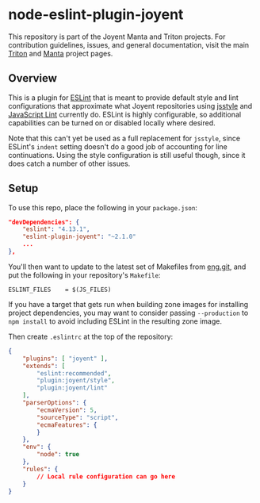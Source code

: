 <!--
    This Source Code Form is subject to the terms of the Mozilla Public
    License, v. 2.0. If a copy of the MPL was not distributed with this
    file, You can obtain one at http://mozilla.org/MPL/2.0/.
-->

<!--
    Copyright 2017, Joyent, Inc.
-->

# node-eslint-plugin-joyent

This repository is part of the Joyent Manta and Triton projects. For
contribution guidelines, issues, and general documentation, visit the main
[Triton](https://github.com/joyent/triton) and
[Manta](https://github.com/joyent/manta) project pages.

## Overview

This is a plugin for [ESLint](http://eslint.org) that is meant to provide
default style and lint configurations that approximate what Joyent
repositories using [jsstyle](https://github.com/davepacheco/jsstyle) and
[JavaScript Lint](http://javascriptlint.com/) currently do. ESLint is highly
configurable, so additional capabilities can be turned on or disabled locally
where desired.

Note that this can't yet be used as a full replacement for `jsstyle`, since
ESLint's `indent` setting doesn't do a good job of accounting for line
continuations. Using the style configuration is still useful though, since it
does catch a number of other issues.

## Setup

To use this repo, place the following in your `package.json`:

```json
"devDependencies": {
    "eslint": "4.13.1",
    "eslint-plugin-joyent": "~2.1.0"
    ...
},
```

You'll then want to update to the latest set of Makefiles from
[eng.git](https://github.com/joyent/eng/tree/master/tools/mk), and put the
following in your repository's `Makefile`:

```make
ESLINT_FILES	= $(JS_FILES)
```

If you have a target that gets run when building zone images for installing
project dependencies, you may want to consider passing `--production` to
`npm install` to avoid including ESLint in the resulting zone image.

Then create `.eslintrc` at the top of the repository:

```json
{
    "plugins": [ "joyent" ],
    "extends": [
        "eslint:recommended",
        "plugin:joyent/style",
        "plugin:joyent/lint"
    ],
    "parserOptions": {
        "ecmaVersion": 5,
        "sourceType": "script",
        "ecmaFeatures": {
        }
    },
    "env": {
        "node": true
    },
    "rules": {
        // Local rule configuration can go here 
    }
}
```
